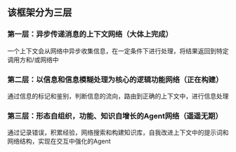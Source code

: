 ## 该框架分为三层

### 第一层：异步传递消息的上下文网络（大体上完成）
一个上下文会从网络中异步收集信息，在一定条件下进行处理，将结果返回到特定调用方和/或网络中

### 第二层：以信息和信息模糊处理为核心的逻辑功能网络（正在构建）
通过信息的标记和鉴别，判断信息的流向，路由到正确的上下文中，进行信息处理

### 第三层：形态自组织，功能、知识自增长的Agent网络（遥遥无期）
通过记录错误，积累经验，网络搜索和构建知识库，自我改进上下文中的提示词和网络结构，实现在交互中强化的Agent